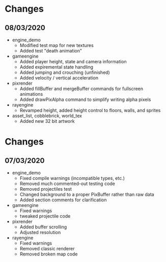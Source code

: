 # Changes
## 08/03/2020
- engine_demo
    - Modified test map for new textures
    - Added test "death animation"
- gameengine
    - Added player height, state and camera information
    - Added expiremental state handling
    - Added jumping and crouching (unfinished)
    - Added velocity / vertical acceleration
- pixrender
    - Added fillBuffer and mergeBuffer commands for fullscreen animations
    - Added drawPixAlpha command to simplify writing alpha pixels
- rayengine
    - Revamped height, added height control to floors, walls, and sprites
- asset_list, cobblebrick, world_tex
    - Added new 32 bit artwork
# Changes
## 07/03/2020
- engine_demo
    - Fixed compile warnings (incompatible types, etc.)
    - Removed much commented-out testing code
    - Removed projectiles test
    - Changed background to a proper PixBuffer rather than raw data
    - Added section comments for clarification
- gameengine
    - Fixed warnings
    - tweaked projectile code
- pixrender
    - Added buffer scrolling
    - Adjusted resolution
- rayengine
    - Fixed warnings
    - Removed classic renderer
    - Removed broken map code
